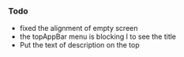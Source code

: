 ### Todo
- fixed the alignment of empty screen
- the topAppBar menu is blocking I to see the title
- Put the text of description on the top